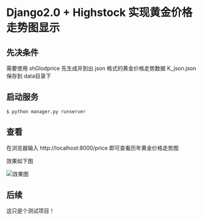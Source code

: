 # Django2.0 + Highstock 实现黄金价格走势图显示

## 先决条件

需要使用 shGlodprice 先生成并到出 json 格式的黄金价格走势数据 K_json.json 保存到 data目录下

## 启动服务

```
$ python manager.py runserver
```

## 查看

在浏览器输入 http://localhost:8000/price 即可查看历年黄金价格走势图

效果如下图

![效果图](https://github.com/jeckun/djGlod/blob/master/templates/20210214120759.png)

## 后续

这只是个测试项目！
